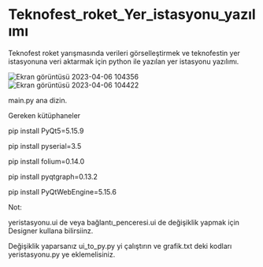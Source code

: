 # Teknofest_roket_Yer_istasyonu_yazılımı
Teknofest roket yarışmasında verileri görselleştirmek ve teknofestin yer istasyonuna veri aktarmak için python ile yazılan yer istasyonu yazılımı.

![Ekran görüntüsü 2023-04-06 104356](https://user-images.githubusercontent.com/96130124/230311087-ecfb6409-4e6f-4962-84a1-6cf7552a0008.png)
![Ekran görüntüsü 2023-04-06 104422](https://user-images.githubusercontent.com/96130124/230311111-53267551-550e-41d4-b866-f125eb5ca949.png)

main.py ana dizin.

Gereken kütüphaneler

pip install PyQt5=5.15.9

pip install pyserial=3.5

pip install folium=0.14.0

pip install pyqtgraph=0.13.2

pip install PyQtWebEngine=5.15.6

Not:

yeristasyonu.ui de veya bağlantı_penceresi.ui de değişiklik yapmak için Designer kullana bilirsiinz.

Değişiklik yaparsanız ui_to_py.py yi çalıştırın ve grafik.txt deki kodları yeristasyonu.py ye eklemelisiniz. 


